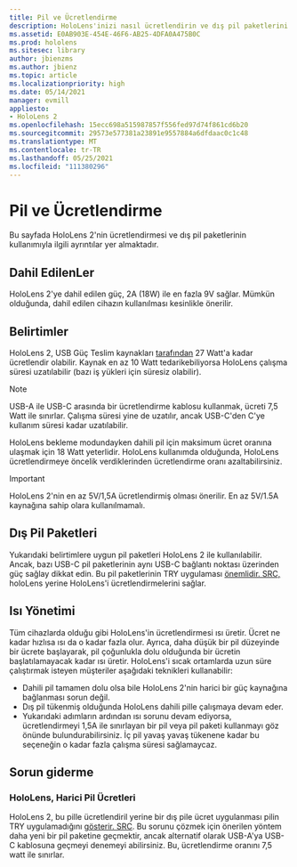 ```yaml
---
title: Pil ve Ücretlendirme
description: HoloLens'inizi nasıl ücretlendirin ve dış pil paketlerini kullanın.
ms.assetid: E0AB903E-454E-46F6-AB25-4DFA0A475B0C
ms.prod: hololens
ms.sitesec: library
author: jbienzms
ms.author: jbienz
ms.topic: article
ms.localizationpriority: high
ms.date: 05/14/2021
manager: evmill
appliesto:
- HoloLens 2
ms.openlocfilehash: 15ecc698a515987857f556fed97d74f861cd6b20
ms.sourcegitcommit: 29573e577381a23891e9557884a6dfdaac0c1c48
ms.translationtype: MT
ms.contentlocale: tr-TR
ms.lasthandoff: 05/25/2021
ms.locfileid: "111380296"
---
```

# <a name="battery-and-charging"></a>Pil ve Ücretlendirme

Bu sayfada HoloLens 2'nin ücretlendirmesi ve dış pil paketlerinin kullanımıyla ilgili ayrıntılar yer almaktadır.

## <a name="included-charger"></a>Dahil EdilenLer

HoloLens 2'ye dahil edilen güç, 2A (18W) ile en fazla 9V sağlar. Mümkün olduğunda, dahil edilen cihazın kullanılması kesinlikle önerilir.  

## <a name="specifications"></a>Belirtimler

HoloLens 2, USB Güç Teslim kaynakları [tarafından](https://www.usb.org/usb-charger-pd) 27 Watt'a kadar ücretlendir olabilir. Kaynak en az 10 Watt tedarikebiliyorsa HoloLens çalışma süresi uzatılabilir (bazı iş yükleri için süresiz olabilir). 

> [!NOTE]
> USB-A ile USB-C arasında bir ücretlendirme kablosu kullanmak, ücreti 7,5 Watt ile sınırlar. Çalışma süresi yine de uzatılır, ancak USB-C'den C'ye kullanım süresi kadar uzatılabilir.

HoloLens bekleme modundayken dahili pil için maksimum ücret oranına ulaşmak için 18 Watt yeterlidir. HoloLens kullanımda olduğunda, HoloLens ücretlendirmeye öncelik verdiklerinden ücretlendirme oranı azaltabilirsiniz.

> [!IMPORTANT]
> HoloLens 2'nin en az 5V/1,5A ücretlendirmiş olması önerilir. En az 5V/1.5A kaynağına sahip olara kullanılmamalı. 

## <a name="external-battery-packs"></a>Dış Pil Paketleri

Yukarıdaki belirtimlere uygun pil paketleri HoloLens 2 ile kullanılabilir. Ancak, bazı USB-C pil paketlerinin aynı USB-C bağlantı noktası üzerinden güç sağlay dikkat edin. Bu pil paketlerinin TRY uygulaması [önemlidir. SRC,](https://usb.org/document-library/usb-type-cr-cable-and-connector-specification-revision-20) holoLens yerine HoloLens'i ücretlendirmelerini sağlar. 

## <a name="managing-heat"></a>Isı Yönetimi

Tüm cihazlarda olduğu gibi HoloLens'in ücretlendirmesi ısı üretir. Ücret ne kadar hızlısa ısı da o kadar fazla olur. Ayrıca, daha düşük bir pil düzeyinde bir ücrete başlayarak, pil çoğunlukla dolu olduğunda bir ücretin başlatılamayacak kadar ısı üretir. HoloLens'i sıcak ortamlarda uzun süre çalıştırmak isteyen müşteriler aşağıdaki teknikleri kullanabilir:

- Dahili pil tamamen dolu olsa bile HoloLens 2'nin harici bir güç kaynağına bağlanması sorun değil.
- Dış pil tükenmiş olduğunda HoloLens dahili pille çalışmaya devam eder.    
- Yukarıdaki adımların ardından ısı sorunu devam ediyorsa, ücretlendirmeyi 1,5A ile sınırlayan bir pil veya pil paketi kullanmayı göz önünde bulundurabilirsiniz. İç pil yavaş yavaş tükenene kadar bu seçeneğin o kadar fazla çalışma süresi sağlamaycaz.

## <a name="troubleshooting"></a>Sorun giderme


### <a name="hololens-charges-external-battery"></a>HoloLens, Harici Pil Ücretleri
HoloLens 2, bu pille ücretlendiril yerine bir dış pile ücret uygulanması pilin TRY uygulamadığını [gösterir. SRC](https://usb.org/document-library/usb-type-cr-cable-and-connector-specification-revision-20). Bu sorunu çözmek için önerilen yöntem daha yeni bir pil paketine geçmektir, ancak alternatif olarak USB-A'ya USB-C kablosuna geçmeyi denemeyi abilirsiniz. Bu, ücretlendirme oranını 7,5 watt ile sınırlar.
